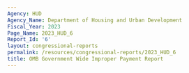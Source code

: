 ```yaml
---
Agency: HUD
Agency_Name: Department of Housing and Urban Development
Fiscal_Year: 2023
Page_Name: 2023_HUD_6
Report_Id: '6'
layout: congressional-reports
permalink: /resources/congressional-reports/2023_HUD_6
title: OMB Government Wide Improper Payment Report
---
```

